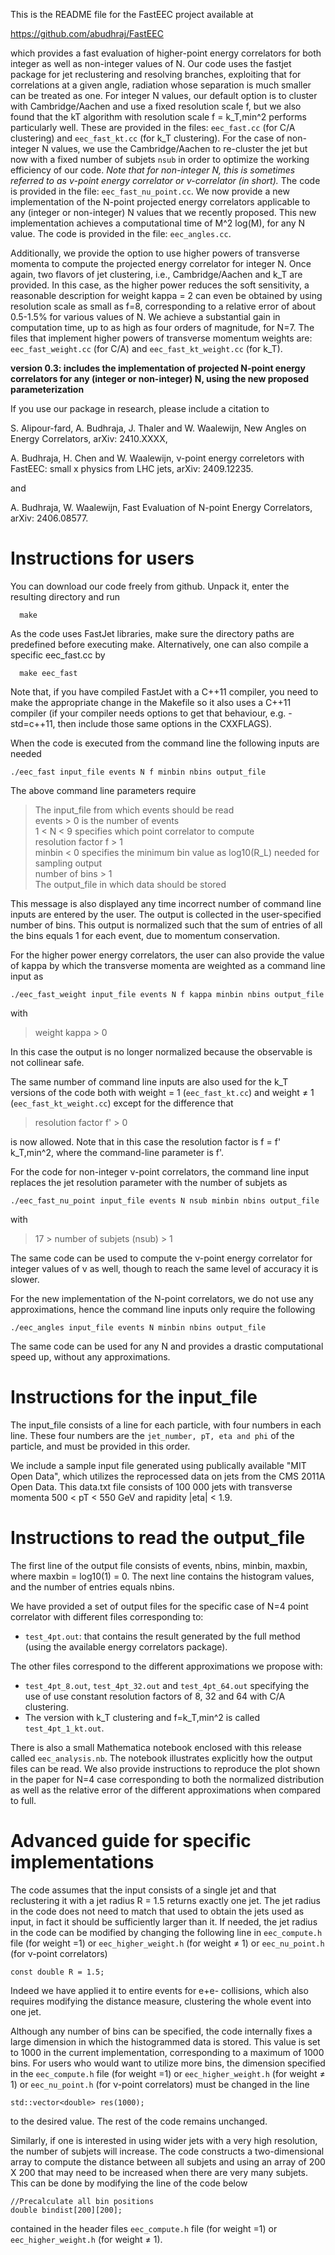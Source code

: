This is the README file for the FastEEC project available at 
    
  https://github.com/abudhraj/FastEEC

which provides a fast evaluation of higher-point energy correlators for both integer 
as well as non-integer values of N. Our code uses the fastjet package for jet 
reclustering and resolving branches, exploiting that for correlations at a given angle, 
radiation whose separation is much smaller can be treated as one. For integer N values, 
our default option is to cluster with Cambridge/Aachen and use a fixed resolution scale f, 
but we also found that the kT algorithm with resolution scale f = k_T,min^2 performs 
particularly well. These are provided in the files: `eec_fast.cc` (for C/A clustering) 
and `eec_fast_kt.cc` (for k_T clustering). For the case of non-integer N values, we use the
Cambridge/Aachen to re-cluster the jet but now with a fixed number of subjets `nsub` in order
to optimize the working efficiency of our code. *Note that for non-integer N, this is sometimes 
referred to as ν-point energy correlator or ν-correlator (in short).* The code is provided in the 
file: `eec_fast_nu_point.cc`. We now provide a new implementation of the N-point projected energy 
correlators applicable to any (integer or non-integer) N values that we recently proposed. This new
implementation achieves a computational time of M^2 log(M), for any N value. The code is provided
in the file: `eec_angles.cc`. 

Additionally, we provide the option to use higher powers of transverse momenta to 
compute the projected energy correlator for integer N. Once again, two flavors of jet 
clustering, i.e., Cambridge/Aachen and k_T are provided. In this case, as the higher power 
reduces the soft sensitivity, a reasonable description for weight kappa = 2 can even 
be obtained by using resolution scale as small as f=8, corresponding to a relative 
error of about 0.5-1.5% for various values of N. We achieve a substantial gain in 
computation time, up to as high as four orders of magnitude, for N=7. The files that 
implement higher powers of transverse momentum weights are: `eec_fast_weight.cc` 
(for C/A) and `eec_fast_kt_weight.cc` (for k_T).

**version 0.3: includes the implementation of projected N-point energy correlators for any (integer or non-integer) N, using the new proposed parameterization**

If you use our package in research, please include a citation to

  S. Alipour-fard, A. Budhraja, J. Thaler and W. Waalewijn, New Angles on Energy Correlators, arXiv: 2410.XXXX,

  A. Budhraja, H. Chen and W. Waalewijn, ν-point energy correletors with FastEEC: 
  small x physics from LHC jets, arXiv: 2409.12235.

and
  
  A. Budhraja, W. Waalewijn, Fast Evaluation of N-point Energy Correlators, 
  arXiv: 2406.08577. 

# Instructions for users

You can download our code freely from github. Unpack it, enter the resulting 
directory and run

```
  make
```

As the code uses FastJet libraries, make sure the directory paths are predefined 
before executing make. Alternatively, one can also compile a specific eec_fast.cc by 

```
  make eec_fast
```

Note that, if you have compiled FastJet with a C++11 compiler, you need to make the 
appropriate change in the Makefile so it also uses a C++11 compiler (if your 
compiler needs options to get that behaviour, e.g. -std=c++11, then include those 
same options in the CXXFLAGS).

When the code is executed from the command line the following inputs are needed

```
./eec_fast input_file events N f minbin nbins output_file
```
The above command line parameters require
> The input_file from which events should be read <br/>
> events > 0 is the number of events <br/>
> 1 < N < 9 specifies which point correlator to compute <br/>
> resolution factor f > 1 <br/>
> minbin < 0 specifies the minimum bin value as log10(R_L) needed for sampling output <br/>
> number of bins > 1 <br/>
> The output_file in which data should be stored <br/>

This message is also displayed any time incorrect number of command line inputs are 
entered by the user. The output is collected in the user-specified number of bins. 
This output is normalized such that the sum of entries of all the bins equals 1 for 
each event, due to momentum conservation.

For the higher power energy correlators, the user can also provide the value of 
kappa by which the transverse momenta are weighted as a command line input as

```
./eec_fast_weight input_file events N f kappa minbin nbins output_file
```
with
> weight kappa > 0 <br/>

In this case the output is no longer normalized because the observable is not 
collinear safe.

The same number of command line inputs are also used for the k_T versions of the 
code both with weight = 1 (`eec_fast_kt.cc`) and weight &ne; 1 
(`eec_fast_kt_weight.cc`) except for the difference that 
> resolution factor f' > 0 <br/>

is now allowed. Note that in this case the resolution factor is f = f' k_T,min^2, 
where the command-line parameter is f'.

For the code for non-integer ν-point correlators, the command line input replaces 
the jet resolution parameter with the number of subjets as
```
./eec_fast_nu_point input_file events N nsub minbin nbins output_file
```
with
> 17 > number of subjets (nsub) > 1 <br/>

The same code can be used to compute the ν-point energy correlator for integer values of
ν as well, though to reach the same level of accuracy it is slower.

For the new implementation of the N-point correlators, we do not use any approximations, 
hence the command line inputs only require the following 
```
./eec_angles input_file events N minbin nbins output_file
```
The same code can be used for any N and provides a drastic computational speed up, without
any approximations.

# Instructions for the input_file

The input_file consists of a line for each particle, with four numbers in each line.
These four numbers are the `jet_number, pT, eta and phi` of the particle, and must 
be provided in this order.

We include a sample input file generated using publically available "MIT Open Data",
which utilizes the reprocessed data on jets from the CMS 2011A Open Data. This 
data.txt file consists of 100 000 jets with transverse momenta 500 < pT < 550 GeV 
and rapidity |eta| < 1.9. 

# Instructions to read the output_file
 
The first line of the output file consists of events, nbins, minbin, maxbin, where 
maxbin = log10(1) = 0. The next line contains the histogram values, and the number 
of entries equals nbins. 

We have provided a set of output files for the specific case of N=4 point correlator 
with different files corresponding to: 
- `test_4pt.out`: that contains the result generated by the full method (using the 
available energy correlators package). 

The other files correspond to the different approximations we propose with: 
- `test_4pt_8.out`, `test_4pt_32.out` and `test_4pt_64.out` specifying the use 
of use constant resolution factors of 8, 32 and 64 with C/A clustering.
- The version with k_T clustering and f=k_T,min^2 is called `test_4pt_1_kt.out`.

There is also a small Mathematica notebook enclosed with this release called 
`eec_analysis.nb`. The notebook illustrates explicitly how the output files can be 
read. We also provide instructions to reproduce the plot shown in the paper for N=4 
case corresponding to both the normalized distribution as well as the relative error 
of the different approximations when compared to full.

# Advanced guide for specific implementations

The code assumes that the input consists of a single jet and that reclustering it 
with a jet radius R = 1.5 returns exactly one jet. The jet radius in the code does 
not need to match that used to obtain the jets used as input, in fact it should be 
sufficiently larger than it. If needed, the jet radius in the code can be modified 
by changing the following line in `eec_compute.h` file (for weight =1) or 
`eec_higher_weight.h` (for weight &ne; 1) or `eec_nu_point.h` (for ν-point correlators)

```
const double R = 1.5;
```
Indeed we have applied it to entire events for e+e- collisions, which also requires 
modifying the distance measure, clustering the whole event into one jet.

Although any number of bins can be specified, the code internally fixes a large
dimension in which the histogrammed data is stored. This value is set to 1000 in the 
current implementation, corresponding to a maximum of 1000 bins. For users who would 
want to utilize more bins, the dimension specified in the `eec_compute.h` file (for 
weight =1) or `eec_higher_weight.h` (for weight &ne; 1) or `eec_nu_point.h` (for ν-point 
correlators) must be changed in the line

```
std::vector<double> res(1000);
```
to the desired value. The rest of the code remains unchanged. 

Similarly, if one is interested in using wider jets with a very high resolution, 
the number of subjets will increase. The code constructs a two-dimensional array to 
compute the distance between all subjets and using an array of 200 X 200 that may 
need to be increased when there are very many subjets. This can be done by modifying 
the line of the code below

```
//Precalculate all bin positions
double bindist[200][200];
```
contained in the header files `eec_compute.h` file (for weight =1) or 
`eec_higher_weight.h` (for weight &ne; 1).
